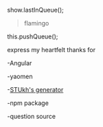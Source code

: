 show.lastInQueue();

>flamingo  

this.pushQueue();


express my heartfelt thanks for

-Angular

-yaomen

-[STUkh's generator](https://github.com/stukh/generator-angular-webpack-es6#readme)

-npm package

-question source
